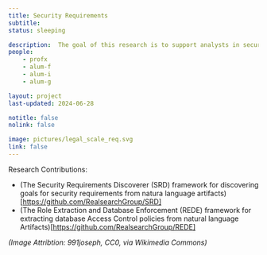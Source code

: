 ```yaml
---
title: Security Requirements
subtitle: 
status: sleeping

description:  The goal of this research is to support analysts in security requirements engineering by developing and researching a frameworks, tools, and processes for producing and improving security requirements.
people:
    - profx
    - alum-f
    - alum-i
    - alum-g

layout: project
last-updated: 2024-06-28

notitle: false
nolink: false

image: pictures/legal_scale_req.svg
link: false
---
```


Research Contributions:
 - (The Security Requirements Discoverer (SRD) framework for discovering goals for security requirements from natura language artifacts)[https://github.com/RealsearchGroup/SRD]
  - (The Role Extraction and Database Enforcement (REDE) framework for extracting database Access Control policies from natural language Artifacts)[https://github.com/RealsearchGroup/REDE]

*(Image Attribtion: 991joseph, CC0, via Wikimedia Commons)*
  <!-- Image Attribution: 991joseph, CC0, via Wikimedia Commons -->